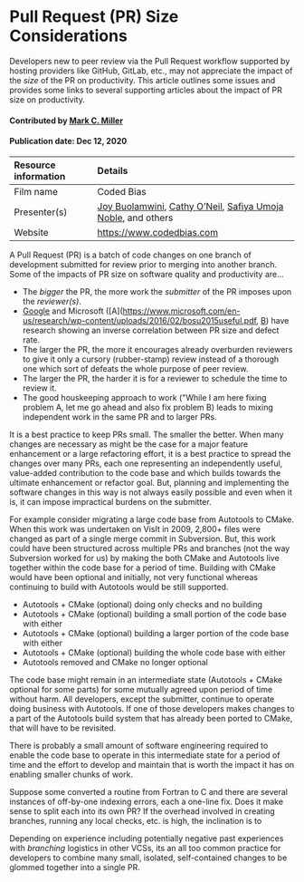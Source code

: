 # Pull Request (PR) Size Considerations

<!-- deck text start -->
Developers new to peer review via the Pull Request workflow supported by
hosting providers like GitHub, GitLab, etc., may not appreciate the
impact of the *size* of the PR on productivity. This article outlines some
issues and provides some links to several supporting articles about
the impact of PR size on productivity.
<!-- deck text end --> 

#### Contributed by [Mark C. Miller](http://github.com/markcmiller86 "Mark C. Miller")
#### Publication date: Dec 12, 2020

Resource information | Details
:--- | :--- 
Film name | Coded Bias
Presenter(s) | [Joy Buolamwini](https://en.wikipedia.org/wiki/Joy_Buolamwini), [Cathy O’Neil](https://en.wikipedia.org/wiki/Cathy_O%27Neil), [Safiya Umoja Noble](https://safiyaunoble.com), and others
Website | https://www.codedbias.com

A Pull Request (PR) is a batch of code changes on one branch of development
submitted for review prior to merging into another branch. Some of the impacts
of PR size on software quality and productivity are...

* The *bigger* the PR, the more work the *submitter* of the PR imposes upon the *reviewer(s)*.
* [Google](https://sback.it/publications/icse2018seip.pdf) and Microsoft
([A](https://www.microsoft.com/en-us/research/wp-content/uploads/2016/02/bosu2015useful.pdf,
[B](https://www.microsoft.com/en-us/research/wp-content/uploads/2015/05/PID3556473.pdf))
have research showing an inverse correlation between PR size and defect rate.
* The larger the PR, the more it encourages already overburden reviewers to give it only
a cursory (rubber-stamp) review instead of a thorough one which sort of defeats the whole
purpose of peer review.
* The larger the PR, the harder it is for a reviewer to schedule the time to review it. 
* The good houskeeping approach to work ("While I am here fixing problem A, let me go ahead
and also fix problem B) leads to mixing independent work in the same PR and to larger PRs.

It is a best practice to keep PRs small. The smaller the better. When many changes
are necessary as might be the case for a major feature enhancement or a large
refactoring effort, it is a best practice to spread the changes over many PRs,
each one representing an independently useful, value-added contribution to the code
base and which builds towards the ultimate enhancement or refactor goal. But,
planning and implementing the software changes in this way is not always easily
possible and even when it is, it can impose impractical burdens on the submitter.

For example consider migrating a large code base from Autotools to CMake.
When this work was undertaken on VisIt in 2009, 2,800+ files were changed as part
of a single merge commit in Subversion. But, this work could have been structured
across multiple PRs and branches (not
the way Subversion worked for us) by making the both CMake and Autotools live
together within the code base for a period of time. Building with CMake would
have been optional and initially, not very functional whereas continuing to 
build with Autotools would be still supported.

* Autotools + CMake (optional) doing only checks and no building
* Autotools + CMake (optional) building a small portion of the code base with either
* Autotools + CMake (optional) building a larger portion of the code base with either 
* Autotools + CMake (optional) building the whole code base with either
* Autotools removed and CMake no longer optional

The code base might remain in an intermediate state (Autotools + CMake optional for
some parts) for some mutually agreed upon period of time without harm. All developers,
except the submitter, continue to operate doing business with Autotools. If one of those
developers makes changes to a part of the Autotools build system that has already been
ported to CMake, that will have to be revisited.

There is probably a small amount of software engineering required to enable the code
base to operate in this intermediate state for a period of time and the effort to
develop and maintain that is worth the impact it has on enabling smaller chunks of
work.

Suppose some converted a routine from Fortran to C and there are
several instances of off-by-one indexing errors, each a one-line fix. Does
it make sense to split each into its own PR? If the overhead involved in
creating branches, running any local checks, etc. is high, the inclination
is to 

Depending on experience including potentially negative past experiences with
*branching* logistics in other VCSs, its an all too common practice for 
developers to combine many small, isolated, self-contained changes to be
glommed together into a single PR.

